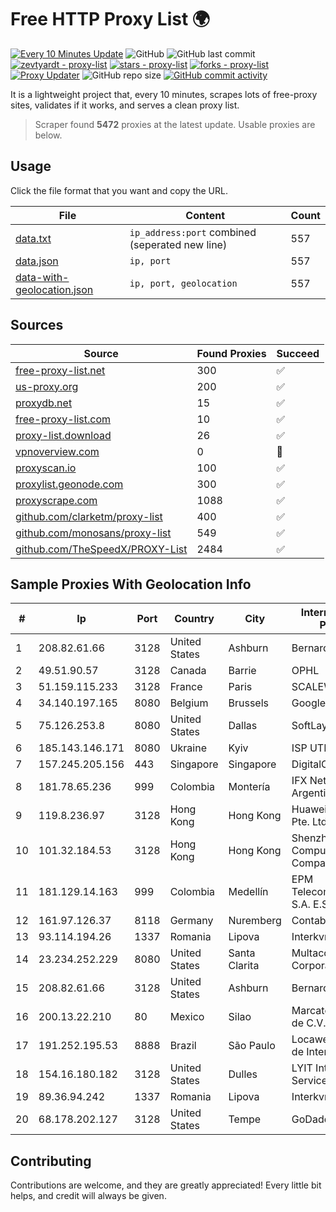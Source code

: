 
# Free HTTP Proxy List 🌍

[![Every 10 Minutes Update](https://github.com/mertguvencli/http-proxy-list/actions/workflows/main.yml/badge.svg?branch=main)](https://github.com/mertguvencli/http-proxy-list/actions/workflows/main.yml)
![GitHub](https://img.shields.io/github/license/mertguvencli/http-proxy-list)
![GitHub last commit](https://img.shields.io/github/last-commit/mertguvencli/http-proxy-list)
[![zevtyardt - proxy-list](https://img.shields.io/static/v1?label=zevtyardt&message=proxy-list&color=blue&logo=github)](https://github.com/zevtyardt/proxy-list "Go to GitHub repo")
[![stars - proxy-list](https://img.shields.io/github/stars/zevtyardt/proxy-list?style=social)](https://github.com/zevtyardt/proxy-list)
[![forks - proxy-list](https://img.shields.io/github/forks/zevtyardt/proxy-list?style=social)](https://github.com/zevtyardt/proxy-list)
[![Proxy Updater](https://github.com/zevtyardt/proxy-list/workflows/Proxy%20Updater/badge.svg)](https://github.com/zevtyardt/proxy-list/actions?query=workflow:"Proxy+Updater")
![GitHub repo size](https://img.shields.io/github/repo-size/zevtyardt/proxy-list)
[![GitHub commit activity](https://img.shields.io/github/commit-activity/m/zevtyardt/proxy-list?logo=commits)](https://github.com/zevtyardt/proxy-list/commits/main)

It is a lightweight project that, every 10 minutes, scrapes lots of free-proxy sites, validates if it works, and serves a clean proxy list.

> Scraper found **5472** proxies at the latest update. Usable proxies are below.

## Usage

Click the file format that you want and copy the URL.

|File|Content|Count|
|----|-------|-----|
|[data.txt](https://raw.githubusercontent.com/mertguvencli/http-proxy-list/main/proxy-list/data.txt)|`ip_address:port` combined (seperated new line)|557|
|[data.json](https://raw.githubusercontent.com/mertguvencli/http-proxy-list/main/proxy-list/data.json)|`ip, port`|557|
|[data-with-geolocation.json](https://raw.githubusercontent.com/mertguvencli/http-proxy-list/main/proxy-list/data-with-geolocation.json)|`ip, port, geolocation`|557|

## Sources

|Source|Found Proxies|Succeed|
|------|-------------|-------|
|[free-proxy-list.net](https://free-proxy-list.net)|300|✅|
|[us-proxy.org](https://www.us-proxy.org)|200|✅|
|[proxydb.net](http://proxydb.net)|15|✅|
|[free-proxy-list.com](https://free-proxy-list.com/?page=&port=&type%5B%5D=http&type%5B%5D=https&up_time=0&search=Search)|10|✅|
|[proxy-list.download](https://www.proxy-list.download/HTTP)|26|✅|
|[vpnoverview.com](https://vpnoverview.com/privacy/anonymous-browsing/free-proxy-servers)|0|🚫|
|[proxyscan.io](https://www.proxyscan.io)|100|✅|
|[proxylist.geonode.com](https://proxylist.geonode.com/api/proxy-list?limit=300&page=1&sort_by=lastChecked&sort_type=desc&protocols=http,https)|300|✅|
|[proxyscrape.com](https://api.proxyscrape.com/v2/?request=displayproxies&protocol=http&timeout=10000&country=all&ssl=all&anonymity=all)|1088|✅|
|[github.com/clarketm/proxy-list](https://raw.githubusercontent.com/clarketm/proxy-list/master/proxy-list-raw.txt)|400|✅|
|[github.com/monosans/proxy-list](https://raw.githubusercontent.com/monosans/proxy-list/main/proxies/http.txt)|549|✅|
|[github.com/TheSpeedX/PROXY-List](https://raw.githubusercontent.com/TheSpeedX/PROXY-List/master/http.txt)|2484|✅|


## Sample Proxies With Geolocation Info

|#|Ip|Port|Country|City|Internet Service Provider|
|-|--|----|-------|----|-------------------------|
|1|208.82.61.66|3128|United States|Ashburn|Bernardi Sounds|
|2|49.51.90.57|3128|Canada|Barrie|OPHL|
|3|51.159.115.233|3128|France|Paris|SCALEWAY|
|4|34.140.197.165|8080|Belgium|Brussels|Google LLC|
|5|75.126.253.8|8080|United States|Dallas|SoftLayer|
|6|185.143.146.171|8080|Ukraine|Kyiv|ISP UTELS|
|7|157.245.205.156|443|Singapore|Singapore|DigitalOcean, LLC|
|8|181.78.65.236|999|Colombia|Montería|IFX Networks Argentina S.R.L|
|9|119.8.236.97|3128|Hong Kong|Hong Kong|Huawei International Pte. Ltd.|
|10|101.32.184.53|3128|Hong Kong|Hong Kong|Shenzhen Tencent Computer Systems Company Limited|
|11|181.129.14.163|999|Colombia|Medellín|EPM Telecomunicaciones S.A. E.S.P.|
|12|161.97.126.37|8118|Germany|Nuremberg|Contabo GmbH|
|13|93.114.194.26|1337|Romania|Lipova|Interkvm Host SRL|
|14|23.234.252.229|8080|United States|Santa Clarita|Multacom Corporation|
|15|208.82.61.66|3128|United States|Ashburn|Bernardi Sounds|
|16|200.13.22.210|80|Mexico|Silao|Marcatel Com, S.A. de C.V.|
|17|191.252.195.53|8888|Brazil|São Paulo|Locaweb Serviços de Internet S/A|
|18|154.16.180.182|3128|United States|Dulles|LYIT Internet Services|
|19|89.36.94.242|1337|Romania|Lipova|Interkvm Host SRL|
|20|68.178.202.127|3128|United States|Tempe|GoDaddy.com, LLC|



## Contributing

Contributions are welcome, and they are greatly appreciated! Every
little bit helps, and credit will always be given.

